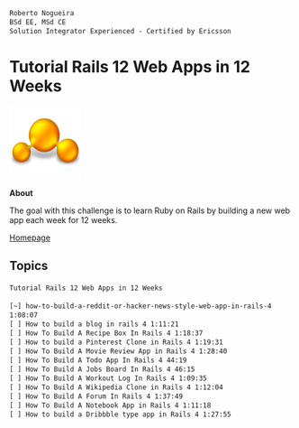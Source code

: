 ```
Roberto Nogueira  
BSd EE, MSd CE
Solution Integrator Experienced - Certified by Ericsson
```
# Tutorial Rails 12 Web Apps in 12 Weeks

![project image](images/tutorial.png)

**About**

The goal with this challenge is to learn Ruby on Rails by building a new web app each week for 12 weeks.

[Homepage](https://www.youtube.com/playlist?list=PL23ZvcdS3XPLNdRYB_QyomQsShx59tpc-)

## Topics
```
Tutorial Rails 12 Web Apps in 12 Weeks

[~] how-to-build-a-reddit-or-hacker-news-style-web-app-in-rails-4 1:08:07
[ ] How to build a blog in rails 4 1:11:21
[ ] How To Build A Recipe Box In Rails 4 1:18:37
[ ] How to build a Pinterest Clone in Rails 4 1:19:31
[ ] How To Build A Movie Review App in Rails 4 1:28:40
[ ] How To Build A Todo App In Rails 4 44:19
[ ] How To Build A Jobs Board In Rails 4 46:15
[ ] How To Build A Workout Log In Rails 4 1:09:35
[ ] How To Build A Wikipedia Clone in Rails 4 1:12:04
[ ] How To Build A Forum In Rails 4 1:37:49
[ ] How To Build A Notebook App in Rails 4 1:11:18
[ ] How to build a Dribbble type app in Rails 4 1:27:55
```
